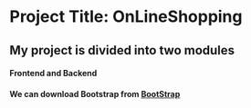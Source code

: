 # Project Title: OnLineShopping
## My project is divided into two modules
#### Frontend and Backend
#### We can download Bootstrap from <a href="http://www.bootstrap.com">BootStrap</a>

